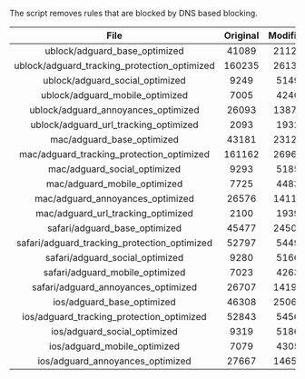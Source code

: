 The script removes rules that are blocked by DNS based blocking.


| File | Original | Modified |
|:----:|:-----:|:-----:|
| ublock/adguard_base_optimized | 41089 | 21122 |
| ublock/adguard_tracking_protection_optimized | 160235 | 26131 |
| ublock/adguard_social_optimized | 9249 | 5149 |
| ublock/adguard_mobile_optimized | 7005 | 4246 |
| ublock/adguard_annoyances_optimized | 26093 | 13879 |
| ublock/adguard_url_tracking_optimized | 2093 | 1932 |
| mac/adguard_base_optimized | 43181 | 23120 |
| mac/adguard_tracking_protection_optimized | 161162 | 26966 |
| mac/adguard_social_optimized | 9293 | 5185 |
| mac/adguard_mobile_optimized | 7725 | 4483 |
| mac/adguard_annoyances_optimized | 26576 | 14117 |
| mac/adguard_url_tracking_optimized | 2100 | 1939 |
| safari/adguard_base_optimized | 45477 | 24508 |
| safari/adguard_tracking_protection_optimized | 52797 | 5449 |
| safari/adguard_social_optimized | 9280 | 5166 |
| safari/adguard_mobile_optimized | 7023 | 4263 |
| safari/adguard_annoyances_optimized | 26707 | 14193 |
| ios/adguard_base_optimized | 46308 | 25063 |
| ios/adguard_tracking_protection_optimized | 52843 | 5456 |
| ios/adguard_social_optimized | 9319 | 5186 |
| ios/adguard_mobile_optimized | 7079 | 4305 |
| ios/adguard_annoyances_optimized | 27667 | 14653 |
